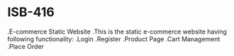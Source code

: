 # ISB-416
.E-commerce Static Website
.This is the static e-commerce website having following functionality:
.Login
.Register
.Product Page
.Cart Management
.Place Order
